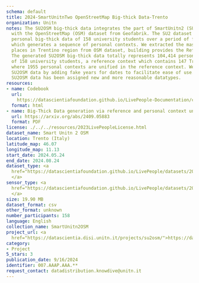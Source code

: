 ```yaml
---
schema: default
title: 2024-SmartUnitnTwo OpenStreetMap Big-thick Data-Trento
organization: Unitn
notes: The SU2OSM big-thick data integrates the part of SmartUnitn2 (SU2) dataset
  with the OpenStreetMap (OSM) dataset from Geofabrik. The SU2 dataset contains the
  personal big-thick data of 158 university students over a period of four weeks,
  which generates a sequence of personal contexts. We extracted the massive real-world
  places in Trentino region from OSM dataset, building provides the Reference Context.
  The generated SU2OSM big-thick data totally represents 104,414 personal contexts
  of 158 university students, a reference context which contains 147 Trentino places,
  where 1955 personal contexts are unified in the reference context. We updated the
  SU2OSM data by adding fake years for dates to facilitate ease of use. Part of the
  SU2OSM data has been assigned new and more reasonable datatypes.
resources:
- name: Codebook
  url: 
    https://datascientiafoundation.github.io/LivePeople-Documentation/codebooks/2024-OSM-Trento-timediaries.html
  format: html
- name: Big-Thick Data generation via reference and personal context unification
  url: https://arxiv.org/abs/2409.05883
  format: PDF
license: ./../../resources/2023LivePeopleLicense.html
dataset_name: Smart Unitn 2 OSM
location: Trento (Italy)
latitude_map: 46.07
longitude_map: 11.13
start_date: 2024.05.24
end_date: 2024.08.24
dataset_type: <a 
  href="https://datascientiafoundation.github.io/LivePeople/datasets/2024-SU2OSM-Trento-Diachronic-Interactions/">Diachronic-Interactions
  </a>
sensor_type: <a 
  href="https://datascientiafoundation.github.io/LivePeople/datasets/2024-SU2OSM-Trento-Diachronic-Interactions/">Diachronic-Interactions
  </a>
size: 19.90 MB
dataset_format: csv
other_format: unknown
number_participants: 158
language: English
collection_name: SmartUnitn2OSM
project_url: <a 
  href="https://datascientia.disi.unitn.it/projects/su2osm/">https://datascientia.disi.unitn.it/projects/su2osm/</a>
category:
- Project
5_stars: 3
publication_date: 9/16/2024
identifier: 007.AAAP.AAA.**
request_contact: datadistribution.knowdive@unitn.it
---
```



